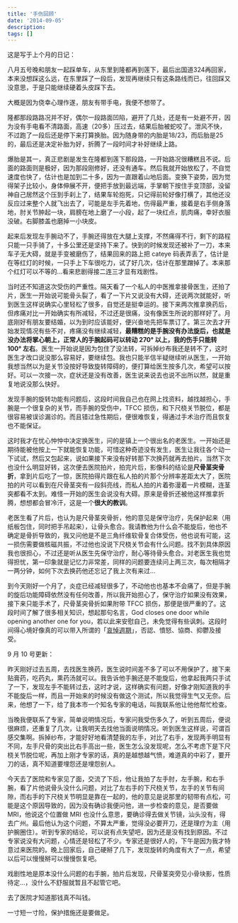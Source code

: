 ```yaml
---
title: '手伤回顾'
date: '2014-09-05'
description:
tags: []
---
```



这是写于上个月的日记：

八月五号晚和朋友一起踩单车，从东里到隆都再到莲下，最后出国道324再回家，本来没想踩这么远，在东里踩了一段后，发现再继续只有这条路线而已，往回踩又没意思，于是只能继续硬着头皮踩下去。

大概是因为侥幸心理作遂，朋友有带手电，我便不想带了。

隆都那段路路况并不好，偶尔一段路面凹陷，避开了几处，还是有一处避不开，因为没有手电看不清路面，高速（20多）压过去，结果后胎被蛇咬了。泄风不快，不过跑了一段后还是停下来打算换胎。因为随身带的内胎是18/23，而后胎是25的，最后还是决定补胎为好，折腾了一段时间才补好继续上路。

爆胎是其一，真正悲剧是发生在隆都到莲下那段路，一开始路况很糟糕且不说。后面的路面则是极好，因为那段刚修好，还没有通车。然后我就开始放松了，不自觉速度也快了，估计也是加到二十多，因为一直跟着山地后面。变换下姿势，因为觉得架子比较小，身体伸展不开，便把手放到最远端，手掌朝下按住手变顶部，没留神自己居然这个压到手刹上了，结果车轮抱死，只记得前轮好像打横了，其他还没反应过来整个人就飞出去了，可能是左手先着地，伤得最严重，接着是右手侧身落地，肘关节肿起一块，肩膀在地上磨了一小段，起了一块红点，肌肉痛，幸好衣服没破。右脚膝盖也磨掉一小块皮。

起来后发现左手腕动不了，手腕还得放在大腿上支撑，不然痛得不行，剩下的路程只能一只手骑了，十多公里还是坚持下来了。快到的时候发现还被补了一刀，本来车子无大碍，就是手变被磨伤了，结果回来的路上把 cateye 码表弄丢了，估计是在等红灯的时候，一只手上下车很吃力，试了好几次，估计在那里蹭掉了。本来那个红灯可以不等的…看来悲剧得接二连三才显有戏剧性。

当时还不知道这次受伤的严重性。隔天看了一个私人的中医推拿接骨医生，还拍了片，医生一开始说可能骨头裂了，看了一下片又说没有大碍，还说两次就能好，听到医生这样说确实心里轻松了很多，自觉还是挺幸运的。接下来两次推拿换药后，但疼痛对比一开始确实有所减轻，不过还是很痛，没有像医生所说的那样好了。月底刚好有朋友要结婚，以为到时应该能好，便兴奋地先把车票订了。第三次去才开始发现情况有些不对，疼痛没有继续减轻，**最糟糕的是手腕没有办法旋后，也就是没办法将掌心朝上，正常人的手腕起码可以转动 270° 以上，我的伤手只能转 100° 左右**。医生一开始说是因为包住了没法转，可拆掉纱布我还是转不了，这时医生才改口说没那么容易好，要继续包。我也只能半信半疑继续听从医生，一开始我想当然以为是关节没按好导致旋转障碍的，便打算给医生按多几次，希望可以按好。可以一次接一次，症状还是没有改善，医生说来说去也说不出所以然，就是重复地说没那么快好。

发现手腕的旋转功能有问题后，这段时间我自己也在网上找资料，越找越担心，手腕是一个很复杂的关节，而手腕的受伤中，TFCC 损伤，和下尺桡关节脱位，都是很容易被误诊漏诊的。而且错过急性期后，便很难恢复，得通过手术治疗而且恢复也不能保证。

这时我才在忧心忡忡中决定换医生，问的是镇上一个很出名的老医生。一开始还是期待能被他按上一下就能恢复功能，可惜这种奇迹没有发生，医生让我往各个动一下试试，然后又包起来，说如果接下来没有好转那下次换药就再去拍片。当然下次也没什么明显好转，这次便去医院拍片，拍完片后，影像科的结论是**尺骨茎突骨折**，拿到片后吃了一惊，医院拍得片跟在私人拍的片那个分辨率差距太大了，医院拍的片可以看到在尺骨茎突有一段斜亮线，而私人拍的片着弥漫着一片模糊，连茎突都看不太到。难怪一开始的医生会说没有大碍。原来是骨折还被他这样推拿折腾，想想都会冒冷汗，这是一个**很大的教训**。

老医生看了片后，也认为是尺骨茎突骨折，他的意见是保守治疗，先保护起来（用纸板包住，同时把手吊起来），让骨头愈合。我请教他为什么会不能旋后，他也不确定是骨折导致的，我又问他是不是三角纤维软骨复合体受伤，他也说有可能，这一损伤需要做核磁共振，不过他也没说下尺桡关节会有什么问题。找不到具体原因我也很担心，不过还是听从医生先保守治疗，耐心等待骨头愈合。对老医生我也觉得担忧，第一印象就是记忆力非常差，同样的问题要连续问上两三次，每次相隔才一两分钟，如何下次去换药他还忘记了我上次有来过…

到今天刚好一个月了，炎症已经减轻很多了，不动他也也基本不会痛了，但是手腕的旋后功能障碍依然没有任何改善，所以我开始担心了，保守治疗如果没有效果，接下来只能手术了，尺骨茎突骨折如果附带 TFCC 损伤，那便是很严重的了。这段时间了解了很多相关知识，想起那句名言，God closes one door while opening another one for you，若以此来安慰自己，未免觉得有些讽刺。这段时间得心境好像真的可以带入所谓的「[哀悼週期][]」，否認、憤怒、協商、抑鬱及接受。


[哀悼週期]: https://zh.wikipedia.org/wiki/%E5%96%AA%E6%85%9F


9 月 10 号更新：

昨天刚好过去五周，去找医生换药，医生说时间差不多了可以不用保护了，接下来贴膏药，吃药丸，熏药汤就可以。我告诉他手腕还是不能旋后，他拿起我两只手试了一下，发现左手不能转过去，这时才说，这样确实有问题，好像才刚知道我的手不能旋后一样，而且一开始来的时候没有做这个测试，所以我觉得生气又无奈。后来，他想了一下，给了我本市一个知名专家的电话，叫我联系他让他他帮忙检查。

当晚我便联系了专家，简单说明情况后，专家问我受伤多久了，听到五周后，便说很麻烦，还重复了几次，让我明天去找他当面说明情况。听到医生这样说，可谓百感交集啊。拆掉纱布，才能好好地看清楚我的左手，对比了右手，发现两手明显有不同，左手尺骨的突出比右手高出一些，医生怎么没发现呢，怎么不考虑下是下尺桡关节脱位呢，再加上刚才专家的话，真的是越想越气愤，难道真的中彩了，要开刀的话，真不知道要埋怨还是埋怨别人。

今天去了医院和专家见了面，交流了下后，他让我拍了左手肘，左手腕，和右手腕，看了片他说骨头没什么问题，对比了左右手的下尺桡关节，左手的关节有间隙，而右手的下尺桡关节明显是靠在一起的，他的意见是说那里的韧带有点松，可能是这个原因导致的，因为没有确诊我便问他，进一步检查的意见，是否要做MRI，他说这个位置做 MRI 也没什么意思，要确诊得去做关节镜，汕头没有，得去广州。最后他认为这个问题，不算太严重，觉得没必要开刀，还是理疗为主（用护腕圈住）。听到专家的结论，可以说有点失望吧，因为还是没有找到原因。不过专家说没有大问题，心情还是轻松了不少。专家还是很好人的，下午是因为我才特意过来医院的。晚上回家后，自己硬掰了几下，发现旋转的角度有大了一点，希望以后可以慢慢掰可以慢慢恢复吧。

戏剧性地是原本没什么问题的右手腕，拍片后发现，尺骨茎突旁见小骨块影，性质待定…，没什么不舒服就暂且不起管它吧。

去了医院才知道那钱真不叫钱。

一寸短一寸险，保护措施还是要做足。
